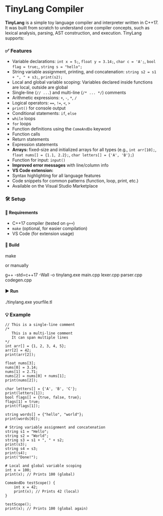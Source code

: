 # TinyLang Compiler

**TinyLang** is a simple toy language compiler and interpreter written in C++17. It was built from scratch to understand core compiler concepts, such as lexical analysis, parsing, AST construction, and execution. TinyLang supports:

### ✅ Features

- Variable declarations: `int x = 5;`, `float y = 3.14;`, `char c = 'A';`, `bool flag = true;`, `string s = "hello";`
- String variable assignment, printing, and concatenation: `string s2 = s1 + ", " + s3;`, `print(s2);`
- Local and global variable scoping: Variables declared inside functions are local, outside are global
- Single-line (`// ...`) and multi-line (`/* ... */`) comments
- Arithmetic expressions: `+`, `-`, `*`, `/`
- Logical operators: `==`, `!=`, `<`, `>`
- `print()` for console output
- Conditional statements: `if`, `else`
- `while` loops
- `for` loops
- Function definitions using the `ComeAndDo` keyword
- Function calls
- Return statements
- Expression statements
- **Arrays:** fixed-size and initialized arrays for all types (e.g., `int arr[10];`, `float nums[] = {1.1, 2.2};`, `char letters[] = {'A', 'B'};`)
- Function for input: `input()`
- **Improved error messages** with line/column info
- **VS Code extension:**
- Syntax highlighting for all language features
- Code snippets for common patterns (function, loop, print, etc.)
- Available on the Visual Studio Marketplace

### 🛠 Setup

#### 🔧 Requirements

- C++17 compiler (tested on `g++`)
- `make` (optional, for easier compilation)
- VS Code (for extension usage)

#### 🔁 Build

make

or manually

g++ -std=c++17 -Wall -o tinylang.exe main.cpp lexer.cpp parser.cpp codegen.cpp

#### ▶️ Run

./tinylang.exe yourfile.tl

### 💡 Example

```tl
// This is a single-line comment
/*
   This is a multi-line comment
   It can span multiple lines
*/
int arr[] = {1, 2, 3, 4, 5};
arr[2] = 42;
print(arr[2]);

float nums[3];
nums[0] = 3.14;
nums[1] = 2.71;
nums[2] = nums[0] + nums[1];
print(nums[2]);

char letters[] = {'A', 'B', 'C'};
print(letters[1]);
bool flags[] = {true, false, true};
flags[1] = true;
print(flags[1]);

string words[] = {"hello", "world"};
print(words[0]);

# String variable assignment and concatenation
string s1 = "Hello";
string s2 = "World";
string s3 = s1 + ", " + s2;
print(s3);
string s4 = s3;
print(s4);
print("Done!");

# Local and global variable scoping
int x = 100;
print(x); // Prints 100 (global)

ComeAndDo testScope() {
    int x = 42;
    print(x); // Prints 42 (local)
}

testScope();
print(x); // Prints 100 (global again)
```
